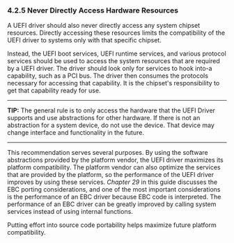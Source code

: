 <!--- @file
  4.2.5 Never Directly Access Hardware Resources

  Copyright (c) 2012-2018, Intel Corporation. All rights reserved.<BR>

  Redistribution and use in source (original document form) and 'compiled'
  forms (converted to PDF, epub, HTML and other formats) with or without
  modification, are permitted provided that the following conditions are met:

  1) Redistributions of source code (original document form) must retain the
     above copyright notice, this list of conditions and the following
     disclaimer as the first lines of this file unmodified.

  2) Redistributions in compiled form (transformed to other DTDs, converted to
     PDF, epub, HTML and other formats) must reproduce the above copyright
     notice, this list of conditions and the following disclaimer in the
     documentation and/or other materials provided with the distribution.

  THIS DOCUMENTATION IS PROVIDED BY TIANOCORE PROJECT "AS IS" AND ANY EXPRESS OR
  IMPLIED WARRANTIES, INCLUDING, BUT NOT LIMITED TO, THE IMPLIED WARRANTIES OF
  MERCHANTABILITY AND FITNESS FOR A PARTICULAR PURPOSE ARE DISCLAIMED. IN NO
  EVENT SHALL TIANOCORE PROJECT  BE LIABLE FOR ANY DIRECT, INDIRECT, INCIDENTAL,
  SPECIAL, EXEMPLARY, OR CONSEQUENTIAL DAMAGES (INCLUDING, BUT NOT LIMITED TO,
  PROCUREMENT OF SUBSTITUTE GOODS OR SERVICES; LOSS OF USE, DATA, OR PROFITS;
  OR BUSINESS INTERRUPTION) HOWEVER CAUSED AND ON ANY THEORY OF LIABILITY,
  WHETHER IN CONTRACT, STRICT LIABILITY, OR TORT (INCLUDING NEGLIGENCE OR
  OTHERWISE) ARISING IN ANY WAY OUT OF THE USE OF THIS DOCUMENTATION, EVEN IF
  ADVISED OF THE POSSIBILITY OF SUCH DAMAGE.

-->

### 4.2.5 Never Directly Access Hardware Resources

A UEFI driver should also never directly access any system chipset resources.
Directly accessing these resources limits the compatibility of the UEFI driver
to systems only with that specific chipset.

Instead, the UEFI boot services, UEFI runtime services, and various protocol
services should be used to access the system resources that are required by a
UEFI driver. The driver should look only for services to hook into-a
capability, such as a PCI bus. The driver then consumes the protocols necessary
for accessing that capability. It is the chipset's responsibility to get that
capability ready for use.

**********
**TIP:** The general rule is to only access the hardware that the UEFI Driver
supports and use abstractions for other hardware. If there is not an
abstraction for a system device, do not use the device. That device may change
interface and functionality in the future.
**********

This recommendation serves several purposes. By using the software abstractions
provided by the platform vendor, the UEFI driver maximizes its platform
compatibility. The platform vendor can also optimize the services that are
provided by the platform, so the performance of the UEFI driver improves by
using these services. _Chapter 29_ in this guide discusses the EBC porting
considerations, and one of the most important considerations is the performance
of an EBC driver because EBC code is interpreted. The performance of an EBC
driver can be greatly improved by calling system services instead of using
internal functions.

Putting effort into source code portability helps maximize future platform
compatibility.
